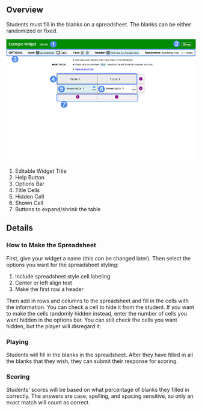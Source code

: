 ## Overview

Students must fill in the blanks on a spreadsheet. The blanks can be either randomized or fixed.

![Example Creator Screen](assets/creator.png)

1. Editable Widget Title
2. Help Button
3. Options Bar
4. Title Cells
5. Hidden Cell
6. Shown Cell
7. Buttons to expand/shrink the table

## Details

### How to Make the Spreadsheet

First, give your widget a name (this can be changed later). Then select the options you want for the spreadsheet styling:

1. Include spreadsheet style cell labeling
2. Center or left align text
3. Make the first row a header

Then add in rows and columns to the spreadsheet and fill in the cells with the information. You can check a cell to hide it from the student. If you want to make the cells randomly hidden instead, enter the number of cells you want hidden in the options bar. You can still check the cells you want hidden, but the player will disregard it.

### Playing

Students will fill in the blanks in the spreadsheet. After they have filled in all the blanks that they wish, they can submit their response for scoring.

### Scoring

Students' scores will be based on what percentage of blanks they filled in correctly. The answers are case, spelling, and spacing sensitive, so only an exact match will count as correct.